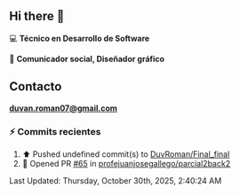 ## Hi there 👋

:computer: **Técnico en Desarrollo de Software**

:pencil: **Comunicador social, Diseñador gráfico**

## Contacto

**<duvan.roman07@gmail.com>**

### :zap: Commits recientes
<!--RECENT_ACTIVITY:start-->
1. ⬆️ Pushed undefined commit(s) to [DuvRoman/Final_final](https://github.com/DuvRoman/Final_final)<br>
2. 💪 Opened PR [#65](undefined) in [profejuanjosegallego/parcial2back2](https://github.com/profejuanjosegallego/parcial2back2)<br>
<!--RECENT_ACTIVITY:end-->
<!--RECENT_ACTIVITY:last_update-->
Last Updated: Thursday, October 30th, 2025, 2:40:24 AM
<!--RECENT_ACTIVITY:last_update_end-->

